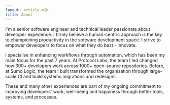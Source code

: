 ```yaml
---
layout: article.njk
title: About
---
```


I'm a senior software engineer and technical leader passionate about developer experience. I firmly believe a human-centric approach is the key to championing productivity in the software development space. I strive to empower developers to focus on what they do best - innovate.

I specialise in enhancing workflows through automation, which has been my main focus for the past 7 years. At Protocol Labs, the team I led changed how 300+ developers work across 1000+ open-source repositories. Before, at Sumo Logic, the team I built transformed the organisation through large-scale CI and build systems migrations and redesigns.

These and many other experiences are part of my ongoing commitment to improving developers' work, well-being and happiness through better tools, systems, and processes.
